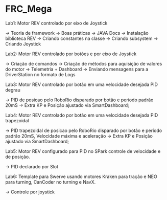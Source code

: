 # FRC_Mega

Lab1: Motor REV controlado por eixo de Joystick

-> Teoria de framework
-> Boas práticas
-> JAVA Docs
-> Instalação biblioteca REV
-> Criando constantes na classe
-> Criando subsystem
-> Criando Joystick

Lab2: Motor REV controlado por botões e por eixo de Joystick

-> Criação de comandos
-> Criação de métodos para aquisição de valores do motor
-> Telemetria + Dashboard
-> Enviando mensagens para a DriverStation no formato de Logs

Lab3: Motor REV controlado por botão em uma velocidade desejada PID degrau

-> PID de posicao pelo RoboRio disparado por botão e período padrão 20mS
	-> Extra KP e Posição ajustado via SmartDashboard;

Lab4: Motor REV controlado por botão em uma velocidade desejada PID trapezoidal

-> PID trapezoidal de posicao pelo RoboRio disparado por botão e período padrão 20mS, Velocidade máxima e aceleração
	-> Extra KP e Posição ajustado via SmartDashboard;

Lab5: Motor REV configurado para PID no SPark controle de velocidade e de posição.

-> PID declarado por Slot

Lab6: Template para Swerve usando motores Kraken para tração e NEO para turning, CanCoder no turning e NavX.

-> Controle por joystick



